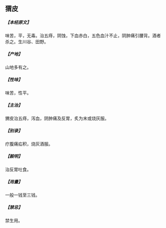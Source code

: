 ## 猬皮

##### 【本经原文】
味苦，平，无毒。治五痔，阴蚀，下血赤白，五色血汁不止，阴肿痛引腰背。酒者杀之。生川谷、田野。
##### 【产地】
山地多有之。
##### 【性味】
味苦，性平。
##### 【主治】
猬皮治五痔，泻血，阴肿痛及反胃，炙为末或烧灰服。
##### 【别录】
疗腹痛疝积，烧灰酒服。
##### 【毅明】
治反胃吐食。
##### 【用量】
一般一钱至三钱。
##### 【禁忌】
禁生用。